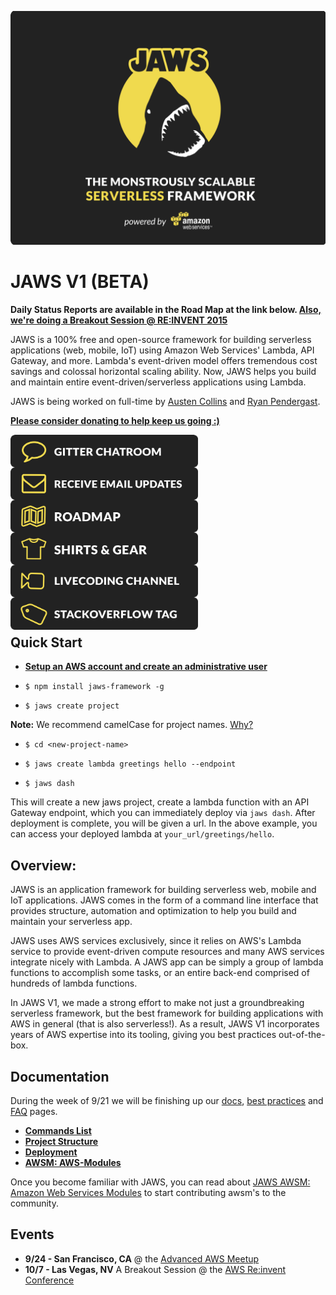 ![JAWS stack javascript aws node.js express auroradb dynamodb lambda](img/jaws_framework_logo_animated_xl.gif)

JAWS V1 (BETA)
=================================

**Daily Status Reports are available in the Road Map at the link below.  [Also, we're doing a Breakout Session @ RE:INVENT 2015](https://www.portal.reinvent.awsevents.com/connect/sessionDetail.ww?SESSION_ID=5494)**

JAWS is a 100% free and open-source framework for building serverless applications (web, mobile, IoT) using Amazon Web Services' Lambda, API Gateway, and more.  Lambda's event-driven model offers tremendous cost savings and colossal horizontal scaling ability.  Now, JAWS helps you build and maintain entire event-driven/serverless applications using Lambda.

JAWS is being worked on full-time by [Austen Collins](https://twitter.com/austencollins) and [Ryan Pendergast](https://twitter.com/rynop).

**[Please consider donating to help keep us going :)](https://cash.me/$jawsframework)**

<a class="frame" href="https://gitter.im/jaws-framework/JAWS?utm_source=badge&utm_medium=badge&utm_campaign=pr-badge" target="_blank"><img src="img/jaws_gitter_chatroom.png" align="left" width="300"></a>

<br/><br/>

<a href="http://github.us11.list-manage1.com/subscribe?u=b4fad36768cab222f88338995&id=5f8407dded" target="_blank"><img src="img/jaws_email_list.png" align="left" width="300"></a>

<br/><br/>

<a href="https://docs.google.com/document/d/1SeTgtsQc620vcwgGMZ4F2yuWVf-A3JmpTn1VT8pKYsA/edit?usp=sharing" target="_blank"><img src="img/jaws_roadmap.png" align="left" width="300"></a>

<br/><br/>

<a href="http://teespring.com/jaws_og" target="_blank"><img src="img/jaws_shirts.png" align="left" width="300"></a>

<br/><br/>

<a href="https://www.livecoding.tv/jaws/" target="_blank"><img src="img/jaws_livecoding_channel.png" align="left" width="300"></a>

<br/><br/>

<a href="http://stackoverflow.com/questions/tagged/jaws" target="_blank"><img src="img/jaws_stackoverflow_tag.png" align="left" width="300"></a>

<br/><br/><br/>

## Quick Start

*  **[Setup an AWS account and create an administrative user](./docs/account_setup.md)**

*  ```$ npm install jaws-framework -g```

*  ```$ jaws create project```

 **Note:** We recommend camelCase for project names. [Why?](./docs/best_practices.md#project-names)

*  ```$ cd <new-project-name>```

*  ```$ jaws create lambda greetings hello --endpoint```

* ```$ jaws dash```

This will create a new jaws project, create a lambda function with an API Gateway endpoint, which you can immediately deploy via
`jaws dash`.  After deployment is complete, you will be given a url.  In the above example, you can access your
deployed lambda at `your_url/greetings/hello`.

## Overview:

JAWS is an application framework for building serverless web, mobile and IoT applications.  JAWS comes in the form of a command line interface that provides structure, automation and optimization to help you build and maintain your serverless app.

JAWS uses AWS services exclusively, since it relies on AWS's Lambda service to provide event-driven compute resources and many AWS services integrate nicely with Lambda.  A JAWS app can be simply a group of lambda functions to accomplish some tasks, or an entire back-end comprised of hundreds of lambda functions.

In JAWS V1, we made a strong effort to make not just a groundbreaking serverless framework, but the best framework for building applications with AWS in general (that is also serverless!).  As a result, JAWS V1 incorporates years of AWS expertise into its tooling, giving you best practices out-of-the-box.

## Documentation

During the week of 9/21 we will be finishing up our [docs](./docs/), [best practices](./docs/best_practices.md) and [FAQ](./docs/FAQ.md) pages.

* **[Commands List](docs/commands.md)**
* **[Project Structure](docs/project_structure.md)**
* **[Deployment](docs/deployment.md)**
* **[AWSM: AWS-Modules](docs/aws_modules.md)**

Once you become familiar with JAWS, you can read about [JAWS AWSM: Amazon Web Services Modules](https://github.com/awsm-org/awsm) to start contributing awsm's to the community.

## Events

* **9/24 - San Francisco, CA** @ the [Advanced AWS Meetup](http://www.meetup.com/AdvancedAWS/)
* **10/7 - Las Vegas, NV** A Breakout Session @ the [AWS Re:invent Conference](https://www.portal.reinvent.awsevents.com/connect/search.ww#loadSearch-searchPhrase=jaws&searchType=session&tc=0&sortBy=abbreviationSort&p=)
